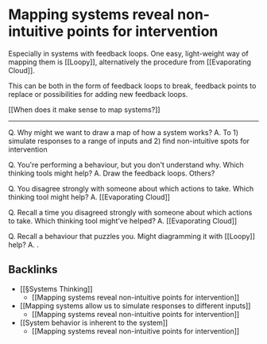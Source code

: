 # Mapping systems reveal non-intuitive points for intervention
Especially in systems with feedback loops. One easy, light-weight way of mapping them is [[Loopy]], alternatively the procedure from [[Evaporating Cloud]].

This can be both in the form of feedback loops to break, feedback points to replace or possibilities for adding new feedback loops.

[[When does it make sense to map systems?]]

---

Q. Why might we want to draw a map of how a system works?
A. To 1) simulate responses to a range of inputs and 2) find non-intuitive spots for intervention

Q. You're performing a behaviour, but you don't understand why. Which thinking tools might help?
A. Draw the feedback loops. Others?

Q. You disagree strongly with someone about which actions to take. Which thinking tool might help?
A. [[Evaporating Cloud]]

Q. Recall a time you disagreed strongly with someone about which actions to take. Which thinking tool might’ve helped?
A. [[Evaporating Cloud]]

Q. Recall a behaviour that puzzles you. Might diagramming it with [[Loopy]] help?
A. .

## Backlinks
* [[§Systems Thinking]]
	* [[Mapping systems reveal non-intuitive points for intervention]]
* [[Mapping systems allow us to simulate responses to different inputs]]
	* [[Mapping systems reveal non-intuitive points for intervention]]
* [[System behavior is inherent to the system]]
	* [[Mapping systems reveal non-intuitive points for intervention]]

<!-- #p1 -->

<!-- {BearID:DA454AC3-54E4-4F76-9D81-2E6C2807B15E-4227-00000297CE8EAE86} -->
